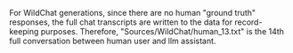 For WildChat generations, since there are no human "ground truth" responses, the full chat transcripts are written to the data for record-keeping purposes. Therefore, "Sources/WildChat/human_13.txt" is the 14th full conversation between human user and llm assistant.